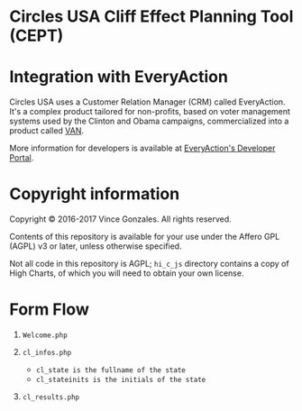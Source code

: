 # Circles USA Cliff Effect Planning Tool (CEPT)

# Integration with EveryAction

Circles USA uses a Customer Relation Manager (CRM) called EveryAction.
It's a complex product tailored for non-profits, based on voter management systems used by the Clinton and Obama campaigns, commercialized into a product called [VAN](https://en.wikipedia.org/wiki/NGP_VAN).

More information for developers is available at [EveryAction's Developer Portal](http://developers.everyaction.com/).

# Copyright information

Copyright © 2016-2017 Vince Gonzales. All rights reserved.

Contents of this repository is available for your use under the Affero GPL (AGPL) v3 or later, unless otherwise specified.

Not all code in this repository is AGPL; `hi_c_js` directory contains a copy of High Charts, of which you will need to obtain your own license.


# Form Flow
1. `Welcome.php`
2. `cl_infos.php`
	* `cl_state is the fullname of the state`
	* `cl_stateinits is the initials of the state`

10. `cl_results.php`
